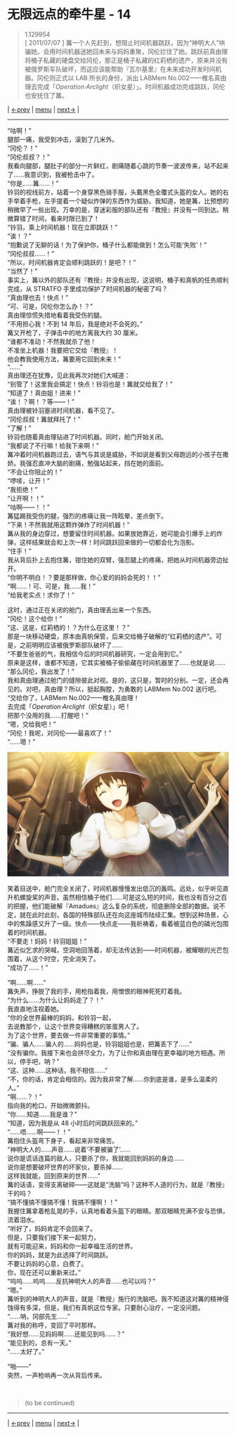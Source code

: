 # 无限远点的牵牛星 - 14
> 1.129954  
> [ 2011/07/07 ] 篝一个人先赶到，想阻止时间机器跳跃，因为“神明大人”哄骗她，会用时间机器送她回未来与妈妈重聚，冈伦拦住了她。跳跃前真由理将桶子私藏的硬盘交给冈伦，那正是桶子私藏的红莉栖的遗产，原来并没有被俄罗斯军队破坏，而这应该能帮助『瓦尔基里』在未来成功开发时间机器。冈伦则正式以 LAB 所长的身份，派出 LABMem No.002——椎名真由理去完成「*Operation·Arclight*（织女星）」。时间机器成功完成跳跃，冈伦也安抚住了篝。  

| [←prev](./0165) | [menu](../) | [next→](./0167) |

---

“咕啊！”  
腿部一痛，我受到冲击，滚到了几米外。  
“冈伦？！”  
“冈伦叔叔？！”  
我看向腿部，腿肚子的部分一片鲜红，剧痛随着心跳的节奏一波波传来，站不起来了……我意识到，我被枪击中了。  
“你是……篝……！”  
铃羽的视线前方，站着一个身穿黑色骑手服，头戴黑色全覆式头盔的女人。她的右手举着手枪，左手提着一个疑似炸弹的东西作为威胁。我知道，她是篝，比预想的稍微早了一些出现。万幸的是，穿迷彩服的部队还有『教授』并没有一同到达。稍微算错了时间，看来时限已到了！  
“铃羽，乘上时间机器！现在立即跳跃！”  
“诶！？”  
“抱歉说了无聊的话！为了保护你，桶子什么都能做到！怎么可能‘失败’！”  
“冈伦叔叔……！”  
“所以，时间机器肯定会顺利跳跃的！是吧？！”  
“当然了！”  
事实上，篝以外的部队还有『教授』并没有出现，这说明，桶子和真帆的任务顺利完成，从 STRATFO 手里成功保护了时间机器的秘密了吗？  
“真由理也去！快点！”  
“可、可是，冈伦你怎么办！？”  
真由理惊慌失措地看着我受伤的腿。  
“不用担心我！不到 14 年后，我是绝对不会死的。”  
篝又开枪了，子弹击中的地方离我大约 30 厘米。  
“谁都不准动！不然我就杀了他！  
 不准坐上机器！我要把它交给『教授』！  
 他会教我使用方法，篝要用它回到未来！”  
“……”  
真由理还在犹豫，见此我再次对她们大喊道：  
“别管了！这里我会搞定！快点！铃羽也是！篝就交给我了！”  
“知道了！真由姐！进来！”  
“诶！？啊！？等——！”  
真由理被铃羽塞进时间机器，看不见了。  
“冈伦叔叔！篝就拜托了！”  
“了解！”  
铃羽也随着真由理钻进了时间机器。同时，舱门开始关闭。  
“我都说了不行嘛！给我下来啊！”  
篝冲着时间机器跑过去，语气与其说是威胁，不如说是看到父母跑远的小孩子在撒娇。我强忍直冲大脑的剧痛，勉强站起来，挡在她的面前。  
“不会让你阻止的！”  
“啰嗦，让开！”  
“我拒绝！”  
“让开啊！！”  
“咕啊——！！”  
篝猛踢我受伤的腿，强烈的疼痛让我一阵眩晕，差点倒下。  
“下来！不然我就用这颗炸弹炸了时间机器！”  
篝从我的身边穿过，想要留住时间机器。如果放她靠近，她可能会引爆手上的炸弹，这样结果就会和上次一样！时间跳跃回来做的一切都会化为泡影。  
“住手！”  
我从背后扑上去抱住篝，钳住她的双臂，强忍腿上的疼痛，把她从时间机器旁边扯开。  
“你明不明白！？要是那样做，你心爱的妈妈会死的！！”  
“啊……！可、可是，我……我！”  
“给我老实点！求你了！”  

这时，通过正在关闭的舱门，真由理丢出来一个东西。  
“冈伦！这个给你！”  
“这、这是，红莉栖的！？为什么在这里！？”  
那是一块移动硬盘，原本由真帆保管，后来交给桶子破解的“红莉栖的遗产”。可是，之前明明应该被俄罗斯部队破坏了……  
“不要生爸爸的气，我相信今后的时间机器研究，一定会用到它。”  
原来是这样，谁都不知道，它其实被桶子偷偷藏在时间机器里了……也就是说……  
“那么冈伦，我出发了！”  
我和真由理通过舱门的缝隙彼此对视。是的，这只是，暂时的分别。一定，还会再见的。对吧，真由理？所以，挺起胸膛，为勇敢的 LABMem No.002 送行吧。  
“交给你了，LABMem No.002——椎名真由理！  
 去完成「*Operation·Arclight*（织女星）」吧！  
 把那个没用的我……打醒吧！”  
“嗯，交给我吧！”  
“冈伦！我呢，对冈伦——最喜欢了！”  
“……嗯！”  

![](../static/image/0166-1.png)

笑着目送中，舱门完全关闭了，时间机器慢慢发出低沉的轰鸣。远处，似乎听见直升机螺旋桨的声音。虽然相信桶子他们……可是这么短的时间，我也没有百分之百的把握，他们能破解『Amadues』这么复杂的系统，彻底删除全部的数据。说不定，就在此时此刻，各国的特殊部队还在向这座城市陆续汇集。想到这种场景，心中的焦躁感又升了一级。快点——快点走——我祈祷着，看着被蓝白色的磷光包围着的时间机器。  
“不要走！妈妈！铃羽姐姐！”  
篝近似乞求的哭喊，空洞地回荡着，却无法传达到——时间机器，被耀眼的光芒包围着，从这个时空，完全消失了。  
“成功了……！”  

“啊……啊……”  
篝失声，挣脱了我的手，用枪指着我，用憎恨的眼神死死盯着我。  
“为什么……为什么让妈妈走了？！”  
我直直地注视着她。  
“你的全世界最棒的妈妈，和铃羽一起，  
 去说教那个，让这个世界变得糟糕的笨蛋男人了。  
 为了这个世界，要去做一件非常重要的事情。”  
“骗、骗人……骗人的……妈妈也是，铃羽姐姐也是，把篝丢下了……”  
“没有骗你。我接下来也会拼尽全力，为了让你和真由理在更幸福的地方相遇。所以，停手吧，呐？”  
“这、这种……这种话，我不相信……”  
“不，你的话，肯定会相信的。因为我非常了解……你到底是谁，是多么温柔的人。”  
“啊……？！”  
指向我的枪口，开始微微颤抖。  
“你……知道……我是谁？”  
“知道，因为我是从 48 小时后时间跳跃回来的。”  
“……唔……啊——！！”  
篝抱住头盔弯下身子，看起来非常痛苦。  
“神明大人的……声音……说着‘不要被骗了’……  
 说你是谎话连篇的敌人，只要杀了你，我就能回到妈妈的身边……  
 说你是想要破坏世界的坏家伙，要杀掉……  
 这样我就能，回到原来的世界……”  
篝的话语，变得支离破碎——这就是“洗脑”吗？这种不人道的行为，就是『教授』干的吗？  
“搞不懂搞不懂搞不懂！我搞不懂啊！！”  
我握住篝拿着枪乱晃的手，认真地看着头盔下的眼睛。那双眼睛充满不安与恐惧，流着泪水。  
“听好了，妈妈肯定不会回来了。  
 但是，只要我们接下来一起努力，  
 就有可能迎来，妈妈和你一起幸福生活的世界。  
 你的妈妈，就是为此选择了时间跳跃。  
 不要让妈妈的心意，白费了。  
 你，现在还可以重新来过。”  
“呜呜……呜呜……反抗神明大人的声音……也可以吗？”  
“嗯。”  
篝听到的神明大人的声音，就是『教授』施行的洗脑吧。我不知道这对篝的精神侵蚀得有多深，但是，我们有真帆这位专家。只要耐心治疗，一定没问题。  
“……呐，冈部先生……”  
篝对我的称呼，变回了平时那样。  
“我好想……见妈妈啊……还能见到吗……？”  
“能见到的，总有一天。”  
“……太好了。”  

“啪——”  
突然，一声枪响再一次从背后传来。  


<br/>

> (to be continued)

---

| [←prev](./0165) | [menu](../) | [next→](./0167) |
